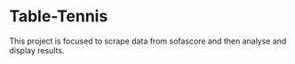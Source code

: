 # Table-Tennis
This project is focused to scrape data from sofascore and then analyse and display results.
